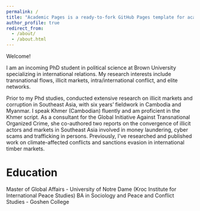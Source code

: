 ```yaml
---
permalink: /
title: "Academic Pages is a ready-to-fork GitHub Pages template for academic personal websites"
author_profile: true
redirect_from: 
  - /about/
  - /about.html
---
```


Welcome!

I am an incoming PhD student in political science at Brown University specializing in international relations. My research interests include transnational flows, illicit markets, intra/international conflict, and elite networks.

Prior to my Phd studies, conducted extensive research on illicit markets and corruption in Southeast Asia, with six years’ fieldwork in Cambodia and Myanmar. I speak Khmer (Cambodian) fluently and am proficient in the Khmer script. As a consultant for the Global Initiative Against Transnational Organized Crime, she co-authored two reports on the convergence of illicit actors and markets in Southeast Asia involved in money laundering, cyber scams and trafficking in persons. Previously, I've researched and published work on climate-affected conflicts and sanctions evasion in international timber markets.

Education
======
Master of Global Affairs - University of Notre Dame (Kroc Institute for International Peace Studies)
BA in Sociology and Peace and Conflict Studies - Goshen College
